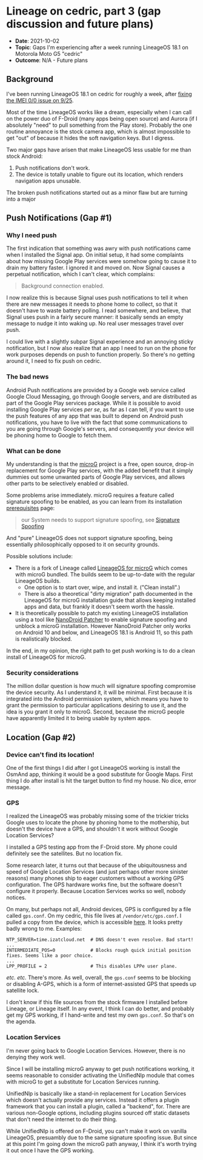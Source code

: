 # Lineage on cedric, part 3 (gap discussion and future plans)

- **Date**: 2021-10-02
- **Topic**: Gaps I'm experiencing after a week running LineageOS 18.1 on Motorola Moto G5 "cedric"
- **Outcome**: N/A - Future plans

## Background

I've been running LineageOS 18.1 on cedric for roughly a week, after [fixing the IMEI 0/0 issue on 9/25](cedric-lineage-20210925-imei-00.md).

Most of the time LineageOS works like a dream, especially when I can call on the power duo of F-Droid (many apps being open source) and Aurora (if I absolutely "need" to pull something from the Play store). Probably the one routine annoyance is the stock camera app, which is almost impossible to get "out" of because it hides the soft navigation keys. But I digress.

Two major gaps have arisen that make LineageOS less usable for me than stock Android:
1. Push notifications don't work.
2. The device is totally unable to figure out its location, which renders navigation apps unusable.

The broken push notifications started out as a minor flaw but are turning into a major 

## Push Notifications (Gap #1)

### Why I need push

The first indication that something was awry with push notifications came when I installed the Signal app.  On initial setup, it had some complaints about how missing Google Play services were somehow going to cause it to drain my battery faster. I ignored it and moved on. Now Signal causes a perpetual notification, which I can't clear, which complains:

> Background connection enabled.

I now realize this is because Signal uses push notifications to tell it when there are new messages it needs to phone home to collect, so that it doesn't have to waste battery polling. I read somewhere, and believe, that Signal uses push in a fairly secure manner: it basically sends an empty message to nudge it into waking up. No real user messages travel over push.

I could live with a slightly subpar Signal experience and an annoying sticky notification, but I now also realize that an app I need to run on the phone for work purposes depends on push to function properly. So there's no getting around it, I need to fix push on cedric.

### The bad news

Android Push notifications are provided by a Google web service called Google Cloud Messaging, go through Google servers, and are distributed as part of the Google Play services package. While it is possible to avoid installing Google Play services *per se*, as far as I can tell, if you want to use the push features of any app that was built to depend on Android push notifications, you have to live with the fact that some communications to you are going through Google's servers, and consequently your device will be phoning home to Google to fetch them.

### What can be done

My understanding is that the [microG](https://microg.org/) project is a free, open source, drop-in replacement for Google Play services, with the added benefit that it simply dummies out some unwanted parts of Google Play services, and allows other parts to be selectively enabled or disabled.

Some problems arise immediately. microG requires a feature called signature spoofing to be enabled, as you can learn from its installation [prerequisites](https://github.com/microg/GmsCore/wiki/Prerequisites) page:

> our System needs to support signature spoofing, see [Signature Spoofing](https://github.com/microg/android_packages_apps_GmsCore/wiki/Signature-Spoofing)

And "pure" LineageOS does not support signature spoofing, being essentially philosophically opposed to it on security grounds.

Possible solutions include:

- There is a fork of Lineage called [LineageOS for microG](https://lineage.microg.org/) which comes with microG bundled. The builds seem to be up-to-date with the regular LineageOS builds.
    - One option is to start over, wipe, and install it. ("Clean install".)
    - There is also a theoretical "dirty migration" path documented in the LineageOS for microG installation guide that allows keeping installed apps and data, but frankly it doesn't seem worth the hassle.
- It is theoretically possible to patch my existing LineageOS installation using a tool like [NanoDroid Patcher](https://github.com/Nanolx/NanoDroid) to enable signature spoofing and unblock a microG installation. However  NanoDroid Patcher only works on Android 10 and below, and LineageOS 18.1 is Android 11, so this path is realistically blocked.

In the end, in my opinion, the right path to get push working is to do a clean install of LineageOS for microG.

### Security considerations

The million dollar question is how much will signature spoofing compromise the device security. As I understand it, it will be minimal. First because it is integrated into the Android permission system, which means you have to grant the permission to particular applications desiring to use it, and the idea is you grant it only to microG. Second, because the microG people have apparently limited it to being usable by system apps.

## Location (Gap #2)

### Device can't find its location!

One of the first things I did after I got LineageOS working is install the OsmAnd app, thinking it would be a good substitute for Google Maps. First thing I do after install is hit the target button to find my house. No dice, error message.

### GPS

I realized the LineageOS was probably missing some of the trickier tricks Google uses to locate the phone by phoning home to the mothership, but doesn't the device have a GPS, and shouldn't it work without Google Location Services?

I installed a GPS testing app from the F-Droid store. My phone could definitely see the satellites. But no location fix.

Some research later, it turns out that because of the ubiquitousness and speed of Google Location Services (and just perhaps other more sinister reasons) many phones ship to eager customers without a working GPS configuration. The GPS hardware works fine, but the software doesn't configure it properly. Because Location Services works so well, nobody notices.

On many, but perhaps not all, Android devices, GPS is configured by a file called `gps.conf`. On my cedric, this file lives at `/vendor/etc/gps.conf`. I pulled a copy from the device, which is accessible [here](gps.conf/cedric-20211001-old-gps.conf). It looks pretty badly wrong to me. Examples:

```
NTP_SERVER=time.izatcloud.net  # DNS doesn't even resolve. Bad start!
...
INTERMEDIATE_POS=0             # Blocks rough quick initial position fixes. Seems like a poor choice.
...
LPP_PROFILE = 2                # This disables LPPe user plane.
```
*etc.* *etc.* There's more. As well, overall, the `gps.conf` seems to be blocking or disabling A-GPS, which is a form of internet-assisted GPS that speeds up satellite lock.

I don't know if this file sources from the stock firmware I installed before Lineage, or Lineage itself. In any event, I think I can do better, and probably get my GPS working, if I hand-write and  test my own `gps.conf`. So that's on the agenda.

### Location Services

I'm never going back to Google Location Services. However, there is no denying they work well.

Since I will be installing microG anyway to get push notifications working, it seems reasonable to consider activating the UnifiedNlp module that comes with microG to get a substitute for Location Services running. 

UnifiedNlp is basically like a stand-in replacement for Location Services which doesn't actually provide any services. Instead it offers a plugin framework that you can install a plugin, called a "backend", for. There are various non-Google options, including plugins sourced off static datasets that don't need the internet to do their thing.

While UnifiedNlp is offered on F-Droid, you can't make it work on vanilla LineageOS, presuambly due to the same signature spoofing issue. But since at this point I'm going down the microG path anyway, I think it's worth trying it out once I have the GPS working.